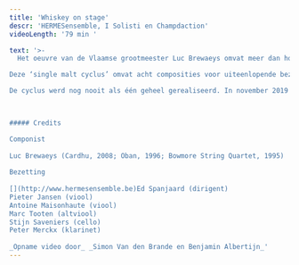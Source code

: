 ```yaml
---
title: 'Whiskey on stage'
descr: 'HERMESensemble, I Solisti en Champdaction'
videoLength: '79 min '

text: '>-
  Het oeuvre van de Vlaamse grootmeester Luc Brewaeys omvat meer dan honderd werken voor de meest uiteenlopende bezettingen van solowerken, over opera en muziektheater, tot ensemblewerken en composities voor groot symfonisch orkest, al dan niet met muzikale elektronica. Het is echter niet eenvoudig in dit geheel consistente lijnen of cycli te ontdekken – reeksen die thematisch of inhoudelijk met mekaar in verband staan. Een uitzondering hierop vormen acht werken die Brewaeys componeerde in de lange tijdspanne 1991 – 2009 die alleen expliciet refereren aan Schotse single malt whisky’s.

Deze ‘single malt cyclus’ omvat acht composities voor uiteenlopende bezettingen. Ze worden gekenmerkt door een pure, oorspronkelijke hoge energie; voor de kenner een rijk gelaagde smaaksensatie van de meest uiteenlopend thema’s, tempi en spectra, voor de geïnteresseerde leek een aangenaam gevoel van rush waar je een klein beetje tipsy van wordt.

De cyclus werd nog nooit als één geheel gerealiseerd. In november 2019 werken Antwerp Symphony Orchestra, Champdaction, HERMESensemble, I Solisti en Koninklijk Conservatorium Antwerpen (AP Hogeschool) samen om in een reeks concerten de hele cyclus van acht werken samen te brengen tijdens één muzikale week.

‍

##### Credits

Componist  
  
Luc Brewaeys (Cardhu, 2008; Oban, 1996; Bowmore String Quartet, 1995)  
  
Bezetting  
  
[‍](http://www.hermesensemble.be)Ed Spanjaard (dirigent)  
Pieter Jansen (viool)  
Antoine Maisonhaute (viool)  
Marc Tooten (altviool)  
Stijn Saveniers (cello)  
Peter Merckx (klarinet)  
  
‍_Opname video door_ _Simon Van den Brande en Benjamin Albertijn_'
---
```


